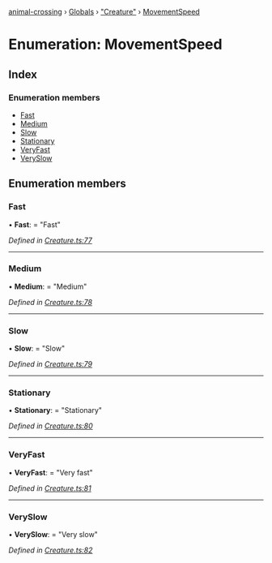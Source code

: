[animal-crossing](../README.md) › [Globals](../globals.md) › ["Creature"](../modules/_creature_.md) › [MovementSpeed](_creature_.movementspeed.md)

# Enumeration: MovementSpeed

## Index

### Enumeration members

* [Fast](_creature_.movementspeed.md#fast)
* [Medium](_creature_.movementspeed.md#medium)
* [Slow](_creature_.movementspeed.md#slow)
* [Stationary](_creature_.movementspeed.md#stationary)
* [VeryFast](_creature_.movementspeed.md#veryfast)
* [VerySlow](_creature_.movementspeed.md#veryslow)

## Enumeration members

###  Fast

• **Fast**: = "Fast"

*Defined in [Creature.ts:77](https://github.com/Norviah/animal-crossing/blob/caec6ad/module/types/Creature.ts#L77)*

___

###  Medium

• **Medium**: = "Medium"

*Defined in [Creature.ts:78](https://github.com/Norviah/animal-crossing/blob/caec6ad/module/types/Creature.ts#L78)*

___

###  Slow

• **Slow**: = "Slow"

*Defined in [Creature.ts:79](https://github.com/Norviah/animal-crossing/blob/caec6ad/module/types/Creature.ts#L79)*

___

###  Stationary

• **Stationary**: = "Stationary"

*Defined in [Creature.ts:80](https://github.com/Norviah/animal-crossing/blob/caec6ad/module/types/Creature.ts#L80)*

___

###  VeryFast

• **VeryFast**: = "Very fast"

*Defined in [Creature.ts:81](https://github.com/Norviah/animal-crossing/blob/caec6ad/module/types/Creature.ts#L81)*

___

###  VerySlow

• **VerySlow**: = "Very slow"

*Defined in [Creature.ts:82](https://github.com/Norviah/animal-crossing/blob/caec6ad/module/types/Creature.ts#L82)*
